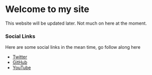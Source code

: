 # Welcome to my site
This website will be updated later. Not much on here at the moment.

### Social Links
Here are some social links in the mean time, go follow along here
 - [Twitter](twitter.com/MaxJW_)
 - [GitHub](github.com/MaxJW)
 - [YouTube](youtube.com/channel/UCGVpGUjZe0M0pmMNwVgKhsg)
